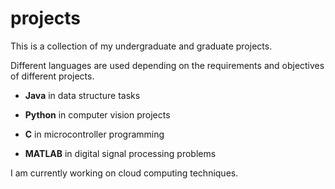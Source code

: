 # projects

This is a collection of my undergraduate and graduate projects.

Different languages are used depending on the requirements and objectives of different projects.

* **Java** in data structure tasks

* **Python** in computer vision projects

* **C** in microcontroller programming

* **MATLAB** in digital signal processing problems

I am currently working on cloud computing techniques.
